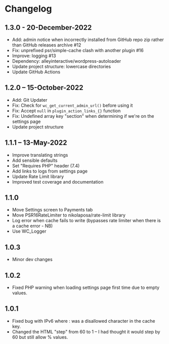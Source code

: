 # Changelog

## 1.3.0 - 20-December-2022

* Add: admin notice when incorrectly installed from GitHub repo zip rather than GitHub releases archive #12
* Fix: unprefixed psr/simple-cache clash with another plugin #16
* Improve: logging #13
* Dependency: alleyinteractive/wordpress-autoloader
* Update project structure: lowercase directories
* Update GitHub Actions

## 1.2.0 – 15-October-2022

* Add: Git Updater
* Fix: Check for `wc_get_current_admin_url()` before using it
* Fix: Accept `null` in `plugin_action_links_{}` function
* Fix: Undefined array key "section" when determining if we're on the settings page
* Update project structure

## 1.1.1 – 13-May-2022

* Improve translating strings
* Add sensible defaults
* Set "Requires PHP" header (7.4)
* Add links to logs from settings page
* Update Rate Limit library
* Improved test coverage and documentation

## 1.1.0

* Move Settings screen to Payments tab
* Move PSR16RateLimiter to nikolaposa/rate-limit library
* Log error when cache fails to write (bypasses rate limiter when there is a cache error - NB)
* Use WC_Logger 

## 1.0.3

* Minor dev changes

## 1.0.2

* Fixed PHP warning when loading settings page first time due to empty values.

## 1.0.1 
* Fixed bug with IPv6 where : was a disallowed character in the cache key.
* Changed the HTML "step" from 60 to 1 – I had thought it would step by 60 but still allow % values.


